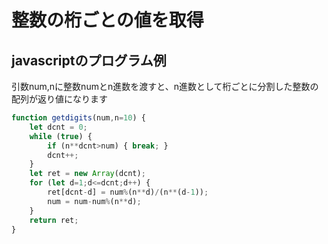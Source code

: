 # 整数の桁ごとの値を取得

## javascriptのプログラム例
引数num,nに整数numとn進数を渡すと、n進数として桁ごとに分割した整数の配列が返り値になります  
```js
function getdigits(num,n=10) {
    let dcnt = 0;
    while (true) {
        if (n**dcnt>num) { break; }
        dcnt++;
    }
    let ret = new Array(dcnt);
    for (let d=1;d<=dcnt;d++) {
        ret[dcnt-d] = num%(n**d)/(n**(d-1));
        num = num-num%(n**d);
    }
    return ret;
}
```